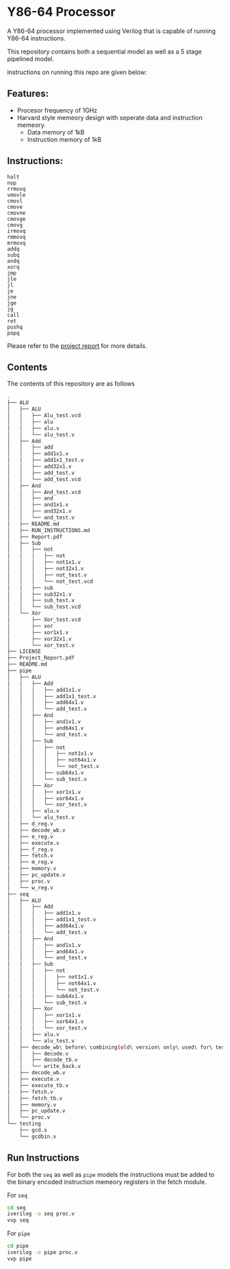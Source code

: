 # Y86-64 Processor

A Y86-64 processor implemented using Verilog that is capable of running Y86-64 instructions.

This repository contains both a sequential model as well as a 5 stage pipelined model.

Instructions on running this repo are given below:

## Features:
- Procesor frequency of 1GHz
- Harvard style memeory design with seperate data and instruction memeory.
  - Data memory of 1kB
  - Instruction memory of 1kB 


## Instructions:
```
halt 
nop
rrmovq
vmovle
cmovl
cmove
cmovne
cmovge
cmovg
irmovq
rmmovq
mrmovq
addq
subq
andq
xorq
jmp
jle
jl
je
jne
jge
jg
call 
ret
pushq
popq
```

Please refer to the [project report](https://github.com/guneeshvats/Y86-64-Processor/blob/main/Project_Report.pdf) for more details.

## Contents
The contents of this repository are as follows
```bash
.
├── ALU
│   ├── ALU
│   │   ├── Alu_test.vcd
│   │   ├── alu
│   │   ├── alu.v
│   │   └── alu_test.v
│   ├── Add
│   │   ├── add
│   │   ├── add1x1.v
│   │   ├── add1x1_test.v
│   │   ├── add32x1.v
│   │   ├── add_test.v
│   │   └── add_test.vcd
│   ├── And
│   │   ├── And_test.vcd
│   │   ├── and
│   │   ├── and1x1.v
│   │   ├── and32x1.v
│   │   └── and_test.v
│   ├── README.md
│   ├── RUN_INSTRUCTIONS.md
│   ├── Report.pdf
│   ├── Sub
│   │   ├── not
│   │   │   ├── not
│   │   │   ├── not1x1.v
│   │   │   ├── not32x1.v
│   │   │   ├── not_test.v
│   │   │   └── not_test.vcd
│   │   ├── sub
│   │   ├── sub32x1.v
│   │   ├── sub_test.v
│   │   └── sub_test.vcd
│   └── Xor
│       ├── Xor_test.vcd
│       ├── xor
│       ├── xor1x1.v
│       ├── xor32x1.v
│       └── xor_test.v
├── LICENSE
├── Project_Report.pdf
├── README.md
├── pipe
│   ├── ALU
│   │   ├── Add
│   │   │   ├── add1x1.v
│   │   │   ├── add1x1_test.v
│   │   │   ├── add64x1.v
│   │   │   └── add_test.v
│   │   ├── And
│   │   │   ├── and1x1.v
│   │   │   ├── and64x1.v
│   │   │   └── and_test.v
│   │   ├── Sub
│   │   │   ├── not
│   │   │   │   ├── not1x1.v
│   │   │   │   ├── not64x1.v
│   │   │   │   └── not_test.v
│   │   │   ├── sub64x1.v
│   │   │   └── sub_test.v
│   │   ├── Xor
│   │   │   ├── xor1x1.v
│   │   │   ├── xor64x1.v
│   │   │   └── xor_test.v
│   │   ├── alu.v
│   │   └── alu_test.v
│   ├── d_reg.v
│   ├── decode_wb.v
│   ├── e_reg.v
│   ├── execute.v
│   ├── f_reg.v
│   ├── fetch.v
│   ├── m_reg.v
│   ├── memory.v
│   ├── pc_update.v
│   ├── proc.v
│   └── w_reg.v
├── seq
│   ├── ALU
│   │   ├── Add
│   │   │   ├── add1x1.v
│   │   │   ├── add1x1_test.v
│   │   │   ├── add64x1.v
│   │   │   └── add_test.v
│   │   ├── And
│   │   │   ├── and1x1.v
│   │   │   ├── and64x1.v
│   │   │   └── and_test.v
│   │   ├── Sub
│   │   │   ├── not
│   │   │   │   ├── not1x1.v
│   │   │   │   ├── not64x1.v
│   │   │   │   └── not_test.v
│   │   │   ├── sub64x1.v
│   │   │   └── sub_test.v
│   │   ├── Xor
│   │   │   ├── xor1x1.v
│   │   │   ├── xor64x1.v
│   │   │   └── xor_test.v
│   │   ├── alu.v
│   │   └── alu_test.v
│   ├── decode_wb\ before\ combining(old\ version\ only\ used\ for\ testing)
│   │   ├── decode.v
│   │   ├── decode_tb.v
│   │   └── write_back.v
│   ├── decode_wb.v
│   ├── execute.v
│   ├── execute_tb.v
│   ├── fetch.v
│   ├── fetch_tb.v
│   ├── memory.v
│   ├── pc_update.v
│   └── proc.v
└── testing
    ├── gcd.s
    └── gcdbin.v
```

## Run Instructions
For both the `seq` as well as `pipe` models the instructions must be added to the binary encoded instruction memeory registers in the fetch module.

For `seq`
```bash
cd seq
iverilog -o seq proc.v
vvp seq
```

For `pipe`
```bash
cd pipe
iverilog -o pipe proc.v
vvp pipe
```
